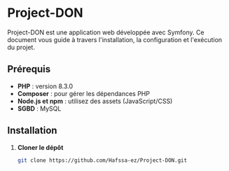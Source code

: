 # Project-DON

Project-DON est une application web développée avec Symfony. Ce document vous guide à travers l'installation, la configuration et l'exécution du projet.

## Prérequis

- **PHP** : version 8.3.0
- **Composer** : pour gérer les dépendances PHP
- **Node.js et npm** :  utilisez des assets (JavaScript/CSS)
- **SGBD** : MySQL

## Installation

1. **Cloner le dépôt**

   ```bash
   git clone https://github.com/Hafssa-ez/Project-DON.git

